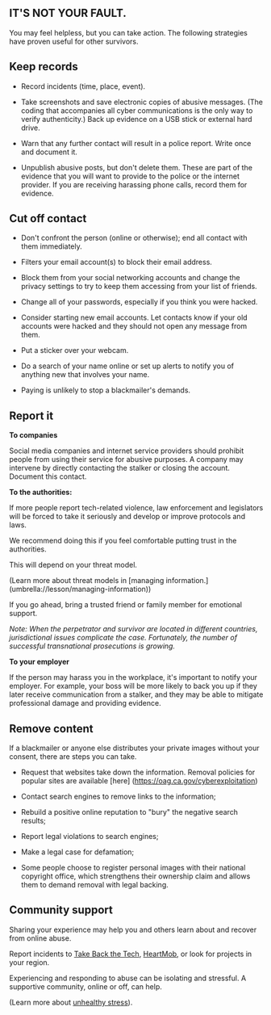 [Title]: # (How to respond to abuse)
[Order]: # (3)

## IT'S NOT YOUR FAULT.
You may feel helpless, but you can take action. The following strategies have proven useful for other survivors.

## Keep records

*	Record incidents (time, place, event).

*	Take screenshots and save electronic copies of abusive messages. (The coding that accompanies all cyber communications is the only way to verify authenticity.) Back up evidence on a USB stick or external hard drive. 

*	Warn that any further contact will result in a police report. Write once and document it.

*	Unpublish abusive posts, but don't delete them. These are part of the evidence that you will want to provide to the police or the internet provider. If you are receiving harassing phone calls, record them for evidence.

## Cut off contact

*	Don't confront the person (online or otherwise); end all contact with them immediately.

*	Filters your email account(s) to block their email address.

*	Block them from your social networking accounts and change the privacy settings to try to keep them accessing from your list of friends.

* 	Change all of your passwords, especially if you think you were hacked.

*	Consider starting new email accounts. Let contacts know if your old accounts were hacked and they should not open any message from them.

*	Put a sticker over your webcam.

*	Do a search of your name online or set up alerts to notify you of anything new that involves your name.

*	Paying is unlikely to stop a blackmailer's demands.
 	
## Report it

**To companies**

Social media companies and internet service providers should prohibit people from using their service for abusive purposes. A company may intervene by directly contacting the stalker or closing the account. Document this contact.

**To the authorities:**

If more people report tech-related violence, law enforcement and legislators will be forced to take it seriously and develop or improve protocols and laws. 

We recommend doing this if you feel comfortable putting trust in the authorities. 

This will depend on your threat model.

(Learn more about threat models in [managing information.] (umbrella://lesson/managing-information))

If you go ahead, bring a trusted friend or family member for emotional support.

*Note: When the perpetrator and survivor are located in different countries, jurisdictional issues complicate the case. Fortunately, the number of successful transnational prosecutions is growing.*

**To your employer**

If the person may harass you in the workplace, it's important to notify your employer. For example, your boss will be more likely to back you up if they later receive communication from a stalker, and they may be able to mitigate professional damage and providing evidence.

## Remove content

If a blackmailer or anyone else distributes your private images without your consent, there are steps you can take.

*	Request that websites take down the information. Removal policies for popular sites are available [here] (https://oag.ca.gov/cyberexploitation)

*	Contact search engines to remove links to the information;

*	Rebuild a positive online reputation to "bury" the negative search results;

*	Report legal violations to search engines;

*	Make a legal case for defamation;

*	Some people choose to register personal images with their national copyright office, which strengthens their ownership claim and allows them to demand removal with legal backing.

## Community support

Sharing your experience may help you and others learn about and recover from online abuse. 

Report incidents to [Take Back the Tech](https://www.takebackthetech.net/mapit/), [HeartMob](https://iheartmob.org/), or look for projects in your region.  

Experiencing and responding to abuse can be isolating and stressful. A supportive community, online or off, can help.

(Learn more about [unhealthy stress](umbrella://lesson/stress/0)).
